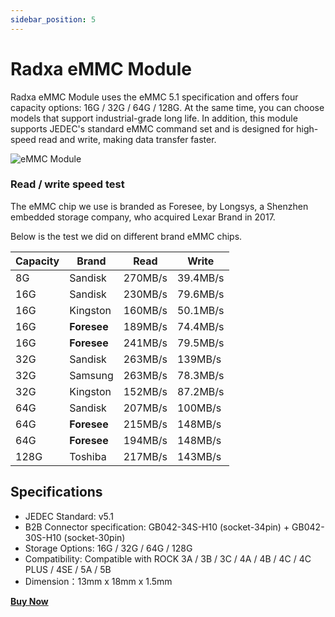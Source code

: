 ```yaml
---
sidebar_position: 5
---
```


# Radxa eMMC Module

Radxa eMMC Module uses the eMMC 5.1 specification and offers four capacity options: 16G / 32G / 64G / 128G. At the same time, you can choose models that support industrial-grade long life. In addition, this module supports JEDEC's standard eMMC command set and is designed for high-speed read and write, making data transfer faster.

![eMMC Module](/img/accessories/emmc-module.webp)

### Read / write speed test

The eMMC chip we use is branded as Foresee, by Longsys, a Shenzhen embedded storage company, who acquired Lexar Brand in 2017.

Below is the test we did on different brand eMMC chips.

| Capacity | Brand       | Read    | Write    |
| -------- | ----------- | ------- | -------- |
| 8G       | Sandisk     | 270MB/s | 39.4MB/s |
| 16G      | Sandisk     | 230MB/s | 79.6MB/s |
| 16G      | Kingston    | 160MB/s | 50.1MB/s |
| 16G      | **Foresee** | 189MB/s | 74.4MB/s |
| 16G      | **Foresee** | 241MB/s | 79.5MB/s |
| 32G      | Sandisk     | 263MB/s | 139MB/s  |
| 32G      | Samsung     | 263MB/s | 78.3MB/s |
| 32G      | Kingston    | 152MB/s | 87.2MB/s |
| 64G      | Sandisk     | 207MB/s | 100MB/s  |
| 64G      | **Foresee** | 215MB/s | 148MB/s  |
| 64G      | **Foresee** | 194MB/s | 148MB/s  |
| 128G     | Toshiba     | 217MB/s | 143MB/s  |

## Specifications

- JEDEC Standard: v5.1
- B2B Connector specification: GB042-34S-H10 (socket-34pin) + GB042-30S-H10 (socket-30pin)
- Storage Options: 16G / 32G / 64G / 128G
- Compatibility: Compatible with ROCK 3A / 3B / 3C / 4A / 4B / 4C / 4C PLUS / 4SE / 5A / 5B
- Dimension：13mm x 18mm x 1.5mm

[**Buy Now**](https://radxa.com/products/accessories/emmc-module#buy)

